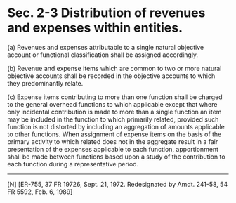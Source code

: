 # Sec. 2-3   Distribution of revenues and expenses within entities.

(a) Revenues and expenses attributable to a single natural objective account or functional classification shall be assigned accordingly. 


(b) Revenue and expense items which are common to two or more natural objective accounts shall be recorded in the objective accounts to which they predominantly relate. 


(c) Expense items contributing to more than one function shall be charged to the general overhead functions to which applicable except that where only incidental contribution is made to more than a single function an item may be included in the function to which primarily related, provided such function is not distorted by including an aggregation of amounts applicable to other functions. When assignment of expense items on the basis of the primary activity to which related does not in the aggregate result in a fair presentation of the expenses applicable to each function, apportionment shall be made between functions based upon a study of the contribution to each function during a representative period. 



---

[N] [ER-755, 37 FR 19726, Sept. 21, 1972. Redesignated by Amdt. 241-58, 54 FR 5592, Feb. 6, 1989]




